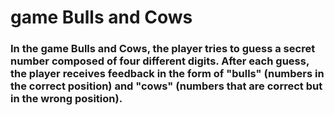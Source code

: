 # game Bulls and Cows
### In the game Bulls and Cows, the player tries to guess a secret number composed of four different digits. After each guess, the player receives feedback in the form of "bulls" (numbers in the correct position) and "cows" (numbers that are correct but in the wrong position). 
